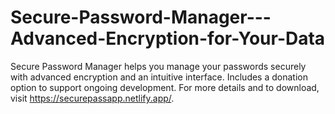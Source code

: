 # Secure-Password-Manager---Advanced-Encryption-for-Your-Data
Secure Password Manager helps you manage your passwords securely with advanced encryption and an intuitive interface. Includes a donation option to support ongoing development. For more details and to download, visit https://securepassapp.netlify.app/.
